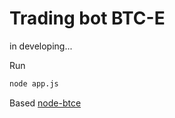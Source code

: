 Trading bot BTC-E
===================

in developing...

Run
```bash
node app.js

```

Based [node-btce](https://github.com/petermrg/node-btce)
